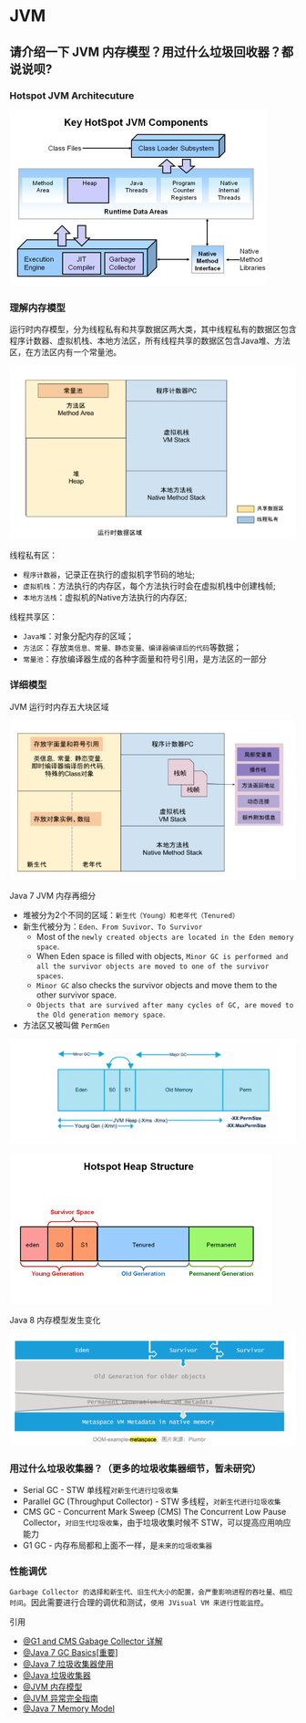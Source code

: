 # JVM
## 请介绍一下 JVM 内存模型？用过什么垃圾回收器？都说说呗?

### Hotspot JVM Architecuture

![jvm_architecture](./jvm_architecture.png)

### 理解内存模型

运行时内存模型，分为线程私有和共享数据区两大类，其中线程私有的数据区包含程序计数器、虚拟机栈、本地方法区，所有线程共享的数据区包含Java堆、方法区，在方法区内有一个常量池。

![jvm_memory_model](./jvm_memory_1.png)

线程私有区：
* `程序计数器`，记录正在执行的虚拟机字节码的地址;
* `虚拟机栈`：方法执行的内存区，每个方法执行时会在虚拟机栈中创建栈帧;
* `本地方法栈`：虚拟机的Native方法执行的内存区;

线程共享区：

* `Java堆`：对象分配内存的区域；
* `方法区`：存放`类信息、常量、静态变量、编译器编译后的代码`等数据；
* `常量池`：存放编译器生成的各种字面量和符号引用，是方法区的一部分

### 详细模型

JVM 运行时内存五大块区域

![jvm_memory_model](./jvm_memory_2.png)

Java 7 JVM 内存再细分
* 堆被分为2个不同的区域：`新生代（Young）和老年代（Tenured）`
* 新生代被分为：`Eden、From Suvivor、To Survivor`
  * Most of the `newly created objects are located in the Eden memory space`.
  * When Eden space is filled with objects, `Minor GC is performed and all the survivor objects are moved to one of the survivor spaces`.
  * `Minor GC` also checks the survivor objects and move them to the other survivor space. 
  * `Objects that are survived after many cycles of GC, are moved to the Old generation memory space`. 
* 方法区又被叫做 `PermGen`

![jvm_memory_model](./jvm_memory_4.png)

![jvm_memory_model](./jvm_memory_3.png)


Java 8 内存模型发生变化

![jvm_memory_model](./jvm_memory_5.png)

### 用过什么垃圾收集器？（更多的垃圾收集器细节，暂未研究）
* Serial GC - STW 单线程`对新生代进行垃圾收集`
* Parallel GC (Throughput Collector) - STW 多线程，`对新生代进行垃圾收集`
* CMS GC - Concurrent Mark Sweep (CMS) The Concurrent Low Pause Collector，`对旧生代垃圾收集`，由于垃圾收集时候不 STW，可以提高应用响应能力
* G1 GC - 内存布局都和上面不一样，是`未来的垃圾收集器`


### 性能调优
`Garbage Collector 的选择和新生代、旧生代大小的配置，会严重影响进程的吞吐量、相应时间`。因此需要进行合理的调优和测试，`使用 JVisual VM 来进行性能监控`。

引用
* [@G1 and CMS Gabage Collector 详解](http://www.oracle.com/technetwork/tutorials/tutorials-1876574.html)
* [@Java 7 GC Basics[重要]](http://www.oracle.com/webfolder/technetwork/tutorials/obe/java/gc01/index.html)
* [@Java 7 垃圾收集器使用](http://www.fasterj.com/articles/oraclecollectors1.shtml)
* [@Java 垃圾收集器](http://www.cnblogs.com/zhanglei93/p/6636831.html)
* [@JVM 内存模型](http://gityuan.com/2016/01/09/java-memory/)
* [@JVM 异常完全指南](https://www.jianshu.com/p/2fdee831ed03)
* [@Java 7 Memory Model](https://www.journaldev.com/2856/java-jvm-memory-model-memory-management-in-java)

